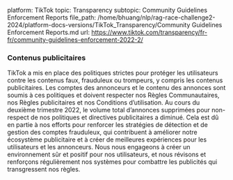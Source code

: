 platform: TikTok
topic: Transparency
subtopic: Community Guidelines Enforcement Reports
file_path: /home/bhuang/nlp/rag-race-challenge2-2024/platform-docs-versions/TikTok_Transparency/Community Guidelines Enforcement Reports.md
url: https://www.tiktok.com/transparency/fr-fr/community-guidelines-enforcement-2022-2/

### Contenus publicitaires

TikTok a mis en place des politiques strictes pour protéger les utilisateurs contre les contenus faux, frauduleux ou trompeurs, y compris les contenus publicitaires. Les comptes des annonceurs et le contenu des annonces sont soumis à ces politiques et doivent respecter nos Règles Communautaires, nos Règles publicitaires et nos Conditions d’utilisation. Au cours du deuxième trimestre 2022, le volume total d’annonces supprimées pour non-respect de nos politiques et directives publicitaires a diminué. Cela est dû en partie à nos efforts pour renforcer les stratégies de détection et de gestion des comptes frauduleux, qui contribuent à améliorer notre écosystème publicitaire et à créer de meilleures expériences pour les utilisateurs et les annonceurs. Nous nous engageons à créer un environnement sûr et positif pour nos utilisateurs, et nous révisons et renforçons régulièrement nos systèmes pour combattre les publicités qui transgressent nos règles.